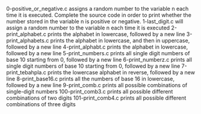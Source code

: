 0-positive_or_negative.c assigns a random  number to the variable n each time it is executed. Complete the source code in order to print whether the number stored in the variable n is positive or negative.
1-last_digit.c will assign a random number to the variable n each time it is executed
2-print_alphabet.c prints the alphabet in lowercase, followed by a new line
3-print_alphabets.c prints the alphabet in lowercase, and then in uppercase, followed by a new line
4-print_alphabt.c  prints the alphabet in lowercase, followed by a new line
5-print_numbers.c prints all single digit numbers of base 10 starting from 0, followed by a new line
6-print_numberz.c prints all single digit numbers of base 10 starting from 0, followed by a new line
7-print_tebahpla.c prints the lowercase alphabet in reverse, followed by a new line
8-print_base16.c prints all the numbers of base 16 in lowercase, followed by a new line
9-print_comb.c prints all possible combinations of single-digit numbers
100-print_comb3.c prints all possible different combinations of two digits
101-print_comb4.c prints all possible different combinations of three digits
